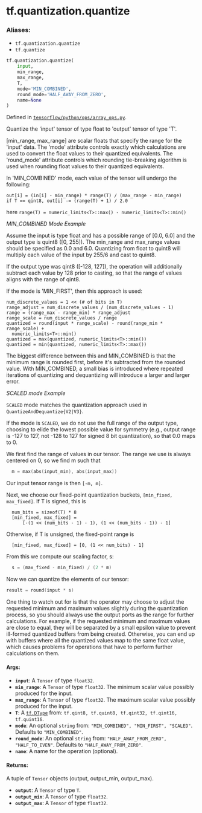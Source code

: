 <div itemscope itemtype="http://developers.google.com/ReferenceObject">
<meta itemprop="name" content="tf.quantization.quantize" />
<meta itemprop="path" content="Stable" />
</div>

# tf.quantization.quantize

### Aliases:

* `tf.quantization.quantize`
* `tf.quantize`

``` python
tf.quantization.quantize(
    input,
    min_range,
    max_range,
    T,
    mode='MIN_COMBINED',
    round_mode='HALF_AWAY_FROM_ZERO',
    name=None
)
```



Defined in [`tensorflow/python/ops/array_ops.py`](/code/stable/tensorflow/python/ops/array_ops.py).

Quantize the 'input' tensor of type float to 'output' tensor of type 'T'.

[min_range, max_range] are scalar floats that specify the range for
the 'input' data. The 'mode' attribute controls exactly which calculations are
used to convert the float values to their quantized equivalents.  The
'round_mode' attribute controls which rounding tie-breaking algorithm is used
when rounding float values to their quantized equivalents.

In 'MIN_COMBINED' mode, each value of the tensor will undergo the following:

```
out[i] = (in[i] - min_range) * range(T) / (max_range - min_range)
if T == qint8, out[i] -= (range(T) + 1) / 2.0
```

here `range(T) = numeric_limits<T>::max() - numeric_limits<T>::min()`

*MIN_COMBINED Mode Example*

Assume the input is type float and has a possible range of [0.0, 6.0] and the
output type is quint8 ([0, 255]). The min_range and max_range values should be
specified as 0.0 and 6.0. Quantizing from float to quint8 will multiply each
value of the input by 255/6 and cast to quint8.

If the output type was qint8 ([-128, 127]), the operation will additionally
subtract each value by 128 prior to casting, so that the range of values aligns
with the range of qint8.

If the mode is 'MIN_FIRST', then this approach is used:

```
num_discrete_values = 1 << (# of bits in T)
range_adjust = num_discrete_values / (num_discrete_values - 1)
range = (range_max - range_min) * range_adjust
range_scale = num_discrete_values / range
quantized = round(input * range_scale) - round(range_min * range_scale) +
  numeric_limits<T>::min()
quantized = max(quantized, numeric_limits<T>::min())
quantized = min(quantized, numeric_limits<T>::max())
```

The biggest difference between this and MIN_COMBINED is that the minimum range
is rounded first, before it's subtracted from the rounded value. With
MIN_COMBINED, a small bias is introduced where repeated iterations of quantizing
and dequantizing will introduce a larger and larger error.

*SCALED mode Example*

`SCALED` mode matches the quantization approach used in
`QuantizeAndDequantize{V2|V3}`.

If the mode is `SCALED`, we do not use the full range of the output type,
choosing to elide the lowest possible value for symmetry (e.g., output range is
-127 to 127, not -128 to 127 for signed 8 bit quantization), so that 0.0 maps to
0.

We first find the range of values in our tensor. The
range we use is always centered on 0, so we find m such that

```c++
  m = max(abs(input_min), abs(input_max))
```

Our input tensor range is then `[-m, m]`.

Next, we choose our fixed-point quantization buckets, `[min_fixed, max_fixed]`.
If T is signed, this is

```
  num_bits = sizeof(T) * 8
  [min_fixed, max_fixed] =
      [-(1 << (num_bits - 1) - 1), (1 << (num_bits - 1)) - 1]
```

Otherwise, if T is unsigned, the fixed-point range is

```
  [min_fixed, max_fixed] = [0, (1 << num_bits) - 1]
```

From this we compute our scaling factor, s:

```c++
  s = (max_fixed - min_fixed) / (2 * m)
```

Now we can quantize the elements of our tensor:

```c++
result = round(input * s)
```

One thing to watch out for is that the operator may choose to adjust the
requested minimum and maximum values slightly during the quantization process,
so you should always use the output ports as the range for further calculations.
For example, if the requested minimum and maximum values are close to equal,
they will be separated by a small epsilon value to prevent ill-formed quantized
buffers from being created. Otherwise, you can end up with buffers where all the
quantized values map to the same float value, which causes problems for
operations that have to perform further calculations on them.

#### Args:

* <b>`input`</b>: A `Tensor` of type `float32`.
* <b>`min_range`</b>: A `Tensor` of type `float32`.
    The minimum scalar value possibly produced for the input.
* <b>`max_range`</b>: A `Tensor` of type `float32`.
    The maximum scalar value possibly produced for the input.
* <b>`T`</b>: A <a href="../../tf/dtypes/DType.md"><code>tf.DType</code></a> from: `tf.qint8, tf.quint8, tf.qint32, tf.qint16, tf.quint16`.
* <b>`mode`</b>: An optional `string` from: `"MIN_COMBINED", "MIN_FIRST", "SCALED"`. Defaults to `"MIN_COMBINED"`.
* <b>`round_mode`</b>: An optional `string` from: `"HALF_AWAY_FROM_ZERO", "HALF_TO_EVEN"`. Defaults to `"HALF_AWAY_FROM_ZERO"`.
* <b>`name`</b>: A name for the operation (optional).


#### Returns:

A tuple of `Tensor` objects (output, output_min, output_max).

* <b>`output`</b>: A `Tensor` of type `T`.
* <b>`output_min`</b>: A `Tensor` of type `float32`.
* <b>`output_max`</b>: A `Tensor` of type `float32`.